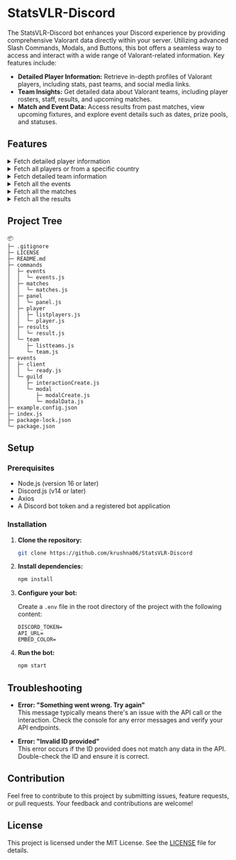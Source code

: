 # StatsVLR-Discord

The StatsVLR-Discord bot enhances your Discord experience by providing comprehensive Valorant data directly within your server. Utilizing advanced Slash Commands, Modals, and Buttons, this bot offers a seamless way to access and interact with a wide range of Valorant-related information. Key features include:

- **Detailed Player Information:** Retrieve in-depth profiles of Valorant players, including stats, past teams, and social media links.
- **Team Insights:** Get detailed data about Valorant teams, including player rosters, staff, results, and upcoming matches.
- **Match and Event Data:** Access results from past matches, view upcoming fixtures, and explore event details such as dates, prize pools, and statuses.

## Features

<details>
<summary>Fetch detailed player information</summary>

Response:
```json
{
  "status": "string",
  "data": {
    "info": {
      "id": "string",
      "url": "string",
      "img": "string",
      "user": "string",
      "name": "string",
      "country": "string",
      "flag": "string"
    },
    "team": {
      "id": "string",
      "url": "string",
      "name": "string",
      "logo": "string",
      "joined": "string"
    },
    "results": [
      {
        "match": {
          "id": "string",
          "url": "string"
        },
        "event": {
          "name": "string",
          "logo": "string"
        },
        "teams": [
          {
            "name": "string",
            "tag": "string",
            "logo": "string"
          }
        ]
      }
    ],
    "pastTeams": [
      {
        "id": "string",
        "url": "string",
        "name": "string",
        "logo": "string",
        "info": "string"
      }
    ],
    "socials": {
      "twitter": "string",
      "twitter_url": "string",
      "twitch": "string",
      "twitch_url": "string"
    }
  }
}
```
</details>

<details>
<summary>Fetch all players or from a specific country</summary>

Response:
```json
{
  "status": "string",
  "size": 0,
  "pagination": {
    "page": 0,
    "limit": 0,
    "totalElements": 0,
    "totalPages": 0,
    "hasNextPage": true
  },
  "data": [
    {
      "url": "string",
      "user": "string",
      "name": "string",
      "img": "string",
      "country": "string"
    }
  ]
}
```
</details>

<details>
<summary>Fetch detailed team information</summary>

Response:
```json
{
  "status": "string",
  "data": {
    "info": {
      "name": "string",
      "tag": "string",
      "logo": "string"
    },
    "players": [
      {
        "id": "string",
        "url": "string",
        "user": "string",
        "name": "string",
        "img": "string",
        "country": "string"
      }
    ],
    "staff": [
      {
        "id": "string",
        "url": "string",
        "user": "string",
        "name": "string",
        "tag": "string",
        "img": "string",
        "country": "string"
      }
    ],
    "events": [
      {
        "id": "string",
        "url": "string",
        "name": "string",
        "results": ["string"],
        "year": "string"
      }
    ],
    "results": [
      {
        "match": {
          "id": "string",
          "url": "string"
        },
        "event": {
          "name": "string",
          "logo": "string"
        },
        "teams": [
          {
            "name": "string",
            "tag": "string",
            "logo": "string",
            "points": "string"
          }
        ]
      }
    ],
    "upcoming": [
      {
        "match": {
          "id": "string",
          "url": "string"
        },
        "event": {
          "name": "string",
          "logo": "string"
        },
        "teams": [
          {
            "name": "string",
            "tag": "string",
            "logo": "string"
          }
        ]
      }
    ]
  }
}
```
</details>

<details>
<summary>Fetch all the events</summary>

Response:
```json
{
  "status": "string",
  "size": 0,
  "data": [
    {
      "id": "string",
      "name": "string",
      "status": "string",
      "prizepool": "string",
      "dates": "string",
      "country": "string",
      "img": "string"
    }
  ]
}
```
</details>

<details>
<summary>Fetch all the matches</summary>

Response:
```json
{
  "status": "string",
  "size": 0,
  "data": [
    {
      "id": "string",
      "teams": [
        {
          "name": "string",
          "country": "string",
          "score": "string"
        }
      ],
      "status": "string",
      "event": "string",
      "tournament": "string",
      "img": "string",
      "in": "string"
    }
  ]
}
```
</details>

<details>
<summary>Fetch all the results</summary>

Response:
```json
{
  "status": "string",
  "size": 0,
  "data": [
    {
      "id": "string",
      "teams": [
        {
          "name": "string",
          "score": "string",
          "country": "string",
          "won": true
        }
      ],
      "status": "string",
      "ago": "string",
      "event": "string",
      "tournament": "string",
      "img": "string"
    }
  ]
}
```
</details>

## Project Tree

```
📦 
├─ .gitignore
├─ LICENSE
├─ README.md
├─ commands
│  ├─ events
│  │  └─ events.js
│  ├─ matches
│  │  └─ matches.js
│  ├─ panel
│  │  └─ panel.js
│  ├─ player
│  │  ├─ listplayers.js
│  │  └─ player.js
│  ├─ results
│  │  └─ result.js
│  └─ team
│     ├─ listteams.js
│     └─ team.js
├─ events
│  ├─ client
│  │  └─ ready.js
│  └─ guild
│     ├─ interactionCreate.js
│     └─ modal
│        ├─ modalCreate.js
│        └─ modalData.js
├─ example.config.json
├─ index.js
├─ package-lock.json
└─ package.json
```

## Setup

### Prerequisites

- Node.js (version 16 or later)
- Discord.js (v14 or later)
- Axios
- A Discord bot token and a registered bot application

### Installation

1. **Clone the repository:**

    ```bash
    git clone https://github.com/krushna06/StatsVLR-Discord
    ```

2. **Install dependencies:**

    ```bash
    npm install
    ```

3. **Configure your bot:**

    Create a `.env` file in the root directory of the project with the following content:

    ```env
    DISCORD_TOKEN=
    API_URL=
    EMBED_COLOR=
    ```

4. **Run the bot:**

    ```bash
    npm start
    ```

## Troubleshooting

- **Error: "Something went wrong. Try again"**  
  This message typically means there's an issue with the API call or the interaction. Check the console for any error messages and verify your API endpoints.

- **Error: "Invalid ID provided"**  
  This error occurs if the ID provided does not match any data in the API. Double-check the ID and ensure it is correct.

## Contribution

Feel free to contribute to this project by submitting issues, feature requests, or pull requests. Your feedback and contributions are welcome!

## License

This project is licensed under the MIT License. See the [LICENSE](LICENSE) file for details.